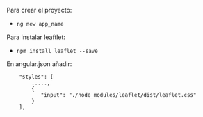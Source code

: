 Para crear el proyecto:
* `ng new app_name`

Para instalar leaftlet:
* `npm install leaflet --save`

En angular.json añadir:
```
	"styles": [
		....., 
		{
		   "input": "./node_modules/leaflet/dist/leaflet.css"
		}
	],
```